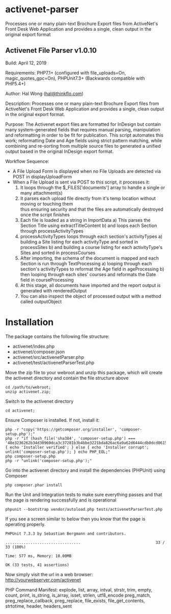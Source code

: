 # activenet-parser

 Processes one or many plain-text Brochure Export files from ActiveNet's Front Desk Web Application and provides a single, clean output in the original export format

 Activenet File Parser v1.0.10 
 ----------------------------
 Build: April 12, 2019

 Requirements: 
 PHP7.1+ (configured with file_uploads=On, magic_quotes_gpc=On), PHPUnit7.3+
 (Backwards compatible with PHP5.4+)

 Author: 
 Hal Wong (hal@thinkflo.com)

 Description:
 Processes one or many plain-text Brochure Export files from ActiveNet's Front Desk Web Application 
 and provides a single, clean output in the original export format.

 Purpose: 
 The Activenet export files are formatted for InDesign but contain many system-generated 
 fields that requires manual parsing, manipulation and reformatting in order to be fit 
 for publication.  This script automates this work; reformatting Date and Age fields using 
 strict pattern matching, while combining and re-sorting from multiple source files to 
 generated a unified output based in the original InDesign export format.

 Workflow Sequence:
 - A File Upload Form is displayed when no File Uploads are detected via POST in displayUploadForm
 - When a File Upload is sent via POST to this script, it processes it:
     1) It loops through the $_FILES['documents'] array to handle a single or many attachment(s)
     2) It parses each upload file directly from it's temp location without moving or touching them  
        thus ensuring security and that the files are automatically destroyed once the script finishes
     3) Each file is loaded as a string in ImportData
         a) This parses the Section Title using extractTitleContent
         b) and loops each Section through processActivityTypes
     4) processActivityTypes loops through each section's activityTypes
         a) building a Site listing for each activityType and sorted in processSites
         b) and building a course listing for each activityType's Sites and sorted in processCourses
     5) After importing, the schema of the document is mapped and each Section is run through TextProcessing
         a) looping through each section's activityTypes to reformat the Age field in ageProcessing
         b) then looping through each sites' courses and reformats the Date field in courseProcessing
     6) At this stage, all documents have imported and the report output is generated with renderedOutput
     7) You can also inspect the object of processed output with a method called outputObject

# Installation

The package contains the following file structure:

- activenet/index.php
- activenet/composer.json
- activenet/src/activenetParser.php
- activenet/test/activenetParserTest.php

Move the zip file to your webroot and unzip this package, which will create the activenet directory and contain the file structure above
```
cd /path/to/webroot;
unzip activenet.zip;
```
Switch to the activenet directory
```
cd activenet;
```

Ensure Composer is installed.  If not, install it:
```
php -r "copy('https://getcomposer.org/installer', 'composer-setup.php');"
php -r "if (hash_file('sha384', 'composer-setup.php') === '48e3236262b34d30969dca3c37281b3b4bbe3221bda826ac6a9a62d6444cdb0dcd0615698a5cbe587c3f0fe57a54d8f5') { echo 'Installer verified'; } else { echo 'Installer corrupt'; unlink('composer-setup.php'); } echo PHP_EOL;"
php composer-setup.php
php -r "unlink('composer-setup.php');"
```

Go into the activenet directory and install the dependencies (PHPUnit) using Composer 
```
php composer.phar install
```

Run the Unit and Integration tests to make sure everything passes and that the page is rendering successfully and is operational
```
phpunit --bootstrap vendor/autoload.php tests/activenetParserTest.php
```

If you see a screen similar to below then you know that the page is operating properly.
```
PHPUnit 7.3.3 by Sebastian Bergmann and contributors.

.................................                                 33 / 33 (100%)

Time: 577 ms, Memory: 10.00MB

OK (33 tests, 41 assertions)
```

Now simply visit the url in a web browser: http://yourwebserver.com/activenet


 PHP Command Manifest: 
 explode, list, array, intval, strstr, trim, empty, count, print, is_string, is_array, isset, strlen, utf8_encode
 preg_match, preg_replace_callback, preg_replace, file_exists, file_get_contents, strtotime, header, headers_sent

